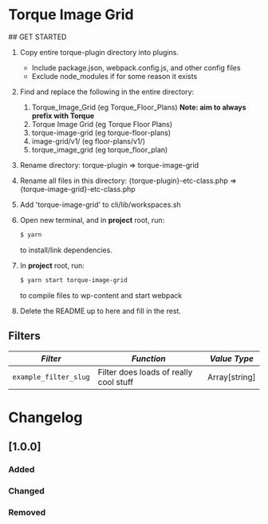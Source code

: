 # Torque Image Grid

## GET STARTED

1.  Copy entire torque-plugin directory into plugins.

    - Include package.json, webpack.config.js, and other config files
    - Exclude node_modules if for some reason it exists

2.  Find and replace the following in the entire directory:

    1.  Torque_Image_Grid (eg Torque_Floor_Plans) **Note: aim to always prefix with Torque**
    2.  Torque Image Grid (eg Torque Floor Plans)
    3.  torque-image-grid (eg torque-floor-plans)
    4.  image-grid/v1/ (eg floor-plans/v1/)
    5.  torque_image_grid (eg torque_floor_plan)

3.  Rename directory: torque-plugin => torque-image-grid

4.  Rename all files in this directory: {torque-plugin}-etc-class.php => {torque-image-grid}-etc-class.php

5.  Add 'torque-image-grid' to cli/lib/workspaces.sh

6.  Open new terminal, and in **project** root, run:

    ```sh
    $ yarn
    ```

    to install/link dependencies.

7.  In **project** root, run:

    ```sh
    $ yarn start torque-image-grid
    ```

    to compile files to wp-content and start webpack

8.  Delete the README up to here and fill in the rest.

## Filters

<!-- prettier-ignore-start -->

*Filter* | *Function* | *Value Type*
--- | --- | ---
`example_filter_slug` | Filter does loads of really cool stuff | Array[string]

<!-- prettier-ignore-end -->

# Changelog

## [1.0.0] <date>

### Added

### Changed

### Removed
